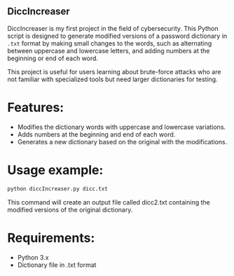 ## DiccIncreaser

DiccIncreaser is my first project in the field of cybersecurity. This Python script is designed to generate modified versions of a password dictionary in `.txt` format by making small changes to the words, such as alternating between uppercase and lowercase letters, and adding numbers at the beginning or end of each word.

This project is useful for users learning about brute-force attacks who are not familiar with specialized tools but need larger dictionaries for testing.

# Features:
- Modifies the dictionary words with uppercase and lowercase variations.
- Adds numbers at the beginning and end of each word.
- Generates a new dictionary based on the original with the modifications.

# Usage example:
```bash
python diccIncreaser.py dicc.txt
```
This command will create an output file called dicc2.txt containing the modified versions of the original dictionary.

# Requirements:
- Python 3.x
- Dictionary file in .txt format
